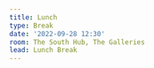 ```yaml
---
title: Lunch
type: Break
date: '2022-09-28 12:30'
room: The South Hub, The Galleries
lead: Lunch Break
---
```

